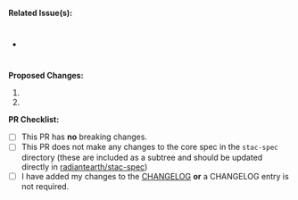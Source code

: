 **Related Issue(s):** 

- #

**Proposed Changes:**

1. 
2. 

**PR Checklist:**

- [ ] This PR has **no** breaking changes.
- [ ] This PR does not make any changes to the core spec in the `stac-spec` directory (these are included as a subtree and should be updated directly in [radiantearth/stac-spec](https://github.com/radiantearth/stac-spec))
- [ ] I have added my changes to the [CHANGELOG](https://github.com/radiantearth/stac-api-spec/blob/dev/CHANGELOG.md) **or** a CHANGELOG entry is not required.
